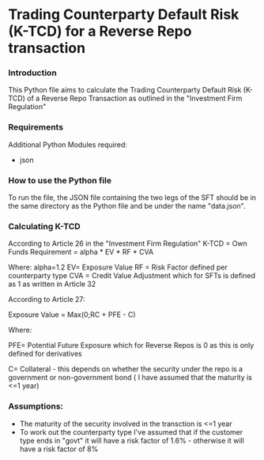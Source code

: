 # Trading Counterparty Default Risk (K-TCD) for a Reverse Repo transaction
### **Introduction**

This Python file aims to calculate the Trading Counterparty Default Risk (K-TCD) of a Reverse Repo Transaction as outlined in the "Investment Firm Regulation"
### **Requirements**

Additional Python Modules required:
- json

### **How to use the Python file**

To run the file, the JSON file containing the two legs of the SFT should be in the same directory as the Python file and be under the name "data.json".

### **Calculating K-TCD**

According to Article 26 in the "Investment Firm Regulation"
K-TCD = Own Funds Requirement = alpha * EV * RF * CVA

Where:
alpha=1.2
EV= Exposure Value
RF = Risk Factor defined per counterparty type
CVA = Credit Value Adjustment which for SFTs is defined as 1 as written in Article 32

According to Article 27:

Exposure Value = Max(0;RC + PFE - C)

Where: 

PFE= Potential Future Exposure which for Reverse Repos is 0 as this is only defined for derivatives

C= Collateral - this depends on whether the security under the repo is a government or non-government bond ( I have assumed that the maturity is <=1 year)

### Assumptions:

- The maturity of the security involved in the transction is <=1 year
- To work out the counterparty type I've assumed that if the customer type ends in "govt" it will have a risk factor of 1.6% - otherwise it will have a risk factor of 8%

